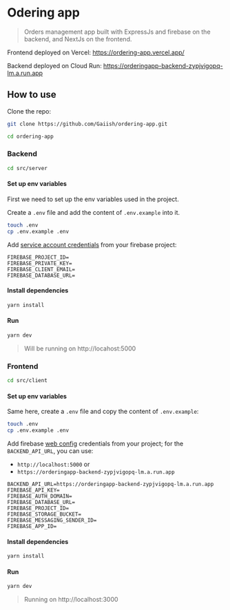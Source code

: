# Odering app

> Orders management app built with ExpressJs and firebase on the backend, and NextJs on the frontend.

Frontend deployed on Vercel: https://ordering-app.vercel.app/

Backend deployed on Cloud Run: https://orderingapp-backend-zypjvigopq-lm.a.run.app

## How to use

Clone the repo:

```sh
git clone https://github.com/Gaiish/ordering-app.git

cd ordering-app
```

### Backend

```sh
cd src/server
```

#### Set up env variables

First we need to set up the env variables used in the project.

Create a `.env` file and add the content of `.env.example` into it.

```sh
touch .env
cp .env.example .env
```

Add [service account credentials](https://firebase.google.com/docs/admin/setup) from your firebase project:

```env
FIREBASE_PROJECT_ID=
FIREBASE_PRIVATE_KEY=
FIREBASE_CLIENT_EMAIL=
FIREBASE_DATABASE_URL=
```

#### Install dependencies

```sh
yarn install
```

#### Run

```sh
yarn dev
```

> Will be running on http://locahost:5000

### Frontend

```sh
cd src/client
```

#### Set up env variables

Same here, create a `.env` file and copy the content of `.env.example`:

```sh
touch .env
cp .env.example .env
```

Add firebase [web config](https://firebase.google.com/docs/web/setup) credentials from your project; for the `BACKEND_API_URL`, you can use:

- `http://localhost:5000` or
- `https://orderingapp-backend-zypjvigopq-lm.a.run.app`

```env
BACKEND_API_URL=https://orderingapp-backend-zypjvigopq-lm.a.run.app
FIREBASE_API_KEY=
FIREBASE_AUTH_DOMAIN=
FIREBASE_DATABASE_URL=
FIREBASE_PROJECT_ID=
FIREBASE_STORAGE_BUCKET=
FIREBASE_MESSAGING_SENDER_ID=
FIREBASE_APP_ID=
```

#### Install dependencies

```sh
yarn install
```

#### Run

```sh
yarn dev
```

> Running on http://localhost:3000
